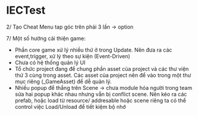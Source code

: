 # IECTest
2/ Tạo Cheat Menu tap góc trên phải 3 lần -> option

7/ Một số hướng cải thiện game:
- Phần core game xử lý nhiều thứ ở trong Update. Nên đưa ra các event,trigger, xử lý theo sự kiện (Event-Driven)
- Chưa có hệ thống quản lý UI
- Tổ chức project đang để chung phần asset của project và các thư viện thứ 3 cùng trong asset. Các asset của project nên để vào trong một thư mục riêng (_GameAsset) để dễ quản lý.
- Nhiều popup để thẳng trên Scene -> chưa module hóa người trong team sửa hai popup khác nhau nhưng vẫn bị conflict scene. Nên kéo ra các prefab, hoặc load từ resource/ addresable hoặc scene riêng ta có thể control việc Load/Unload để tiết kiệm bộ nhớ

